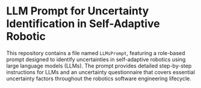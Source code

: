 # LLM Prompt for Uncertainty Identification in Self-Adaptive Robotic

This repository contains a file named `LLMsPrompt`, featuring a role-based prompt designed to identify uncertainties in self-adaptive robotics using large language models (LLMs). 
The prompt provides detailed step-by-step instructions for LLMs and an uncertainty questionnaire that covers essential uncertainty factors throughout the robotics software engineering lifecycle.
